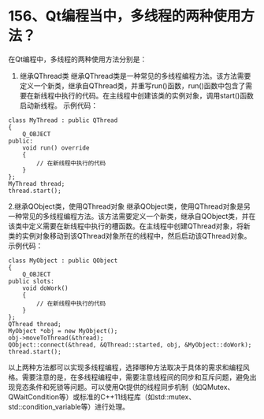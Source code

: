 # 156、Qt编程当中，多线程的两种使用方法？

在Qt编程中，多线程的两种使用方法分别是：

1. 继承QThread类 继承QThread类是一种常见的多线程编程方法。该方法需要定义一个新类，继承自QThread类，并重写run()函数，run()函数中包含了需要在新线程中执行的代码。在主线程中创建该类的实例对象，调用start()函数启动新线程。 示例代码：

```
class MyThread : public QThread
{
    Q_OBJECT
public:
    void run() override
    {
        // 在新线程中执行的代码
    }
};
MyThread thread;
thread.start();
```

2.继承QObject类，使用QThread对象 继承QObject类，使用QThread对象是另一种常见的多线程编程方法。该方法需要定义一个新类，继承自QObject类，并在该类中定义需要在新线程中执行的槽函数。在主线程中创建QThread对象，将新类的实例对象移动到该QThread对象所在的线程中，然后启动该QThread对象。 示例代码：

```
class MyObject : public QObject
{
    Q_OBJECT
public slots:
    void doWork()
    {
        // 在新线程中执行的代码
    }
};
QThread thread;
MyObject *obj = new MyObject();
obj->moveToThread(&thread);
QObject::connect(&thread, &QThread::started, obj, &MyObject::doWork);
thread.start();
```

以上两种方法都可以实现多线程编程，选择哪种方法取决于具体的需求和编程风格。需要注意的是，在多线程编程中，需要注意线程间的同步和互斥问题，避免出现竞态条件和死锁等问题。可以使用Qt提供的线程同步机制（如QMutex、QWaitCondition等）或标准的C++11线程库（如std::mutex、std::condition_variable等）进行处理。
